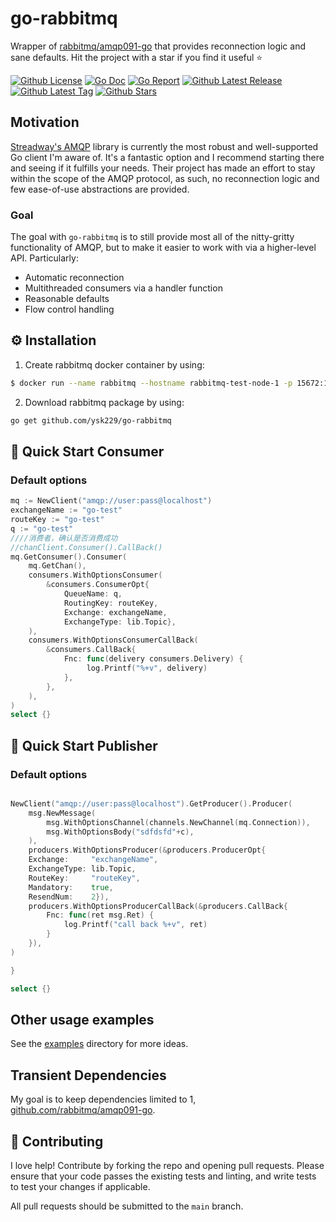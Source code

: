 # go-rabbitmq

Wrapper of [rabbitmq/amqp091-go](https://github.com/rabbitmq/amqp091-go) that provides reconnection logic and sane defaults. Hit the project with a star if you find it useful ⭐


[![Github License](https://img.shields.io/github/license/ysk229/go-rabbitmq.svg?style=flat)](https://github.com/ysk229/go-rabbitmq/blob/master/LICENSE)
[![Go Doc](https://godoc.org/github.com/ysk229/go-rabbitmq?status.svg)](https://pkg.go.dev/github.com/ysk229/go-rabbitmq)
[![Go Report](https://goreportcard.com/badge/github.com/ysk229/go-rabbitmq)](https://goreportcard.com/report/github.com/ysk229/go-rabbitmq)
[![Github Latest Release](https://img.shields.io/github/release/ysk229/go-rabbitmq.svg?style=flat)](https://github.com/ysk229/go-rabbitmq/releases/latest)
[![Github Latest Tag](https://img.shields.io/github/tag/ysk229/go-rabbitmq.svg?style=flat)](https://github.com/sliveryou/arabbitmq/tags)
[![Github Stars](https://img.shields.io/github/stars/ysk229/go-rabbitmq.svg?style=flat)](https://github.com/ysk229/go-rabbitmq/stargazers)

## Motivation

[Streadway's AMQP](https://github.com/rabbitmq/amqp091-go) library is currently the most robust and well-supported Go client I'm aware of. It's a fantastic option and I recommend starting there and seeing if it fulfills your needs. Their project has made an effort to stay within the scope of the AMQP protocol, as such, no reconnection logic and few ease-of-use abstractions are provided.

### Goal

The goal with `go-rabbitmq` is to still provide most all of the nitty-gritty functionality of AMQP, but to make it easier to work with via a higher-level API. Particularly:

* Automatic reconnection
* Multithreaded consumers via a handler function
* Reasonable defaults
* Flow control handling

## ⚙️ Installation

1. Create rabbitmq docker container by using:
```bash
$ docker run --name rabbitmq --hostname rabbitmq-test-node-1 -p 15672:15672 -p 5672:5672 -e RABBITMQ_DEFAULT_USER=root -e RABBITMQ_DEFAULT_PASS=123123 -d rabbitmq:3.8.5-management
```

2. Download rabbitmq package by using:
```bash
go get github.com/ysk229/go-rabbitmq
```

## 🚀 Quick Start Consumer

### Default options

```go
mq := NewClient("amqp://user:pass@localhost") 
exchangeName := "go-test"
routeKey := "go-test"
q := "go-test"
////消费者，确认是否消费成功
//chanClient.Consumer().CallBack()
mq.GetConsumer().Consumer(
    mq.GetChan(),
    consumers.WithOptionsConsumer(
        &consumers.ConsumerOpt{
			QueueName: q,
			RoutingKey: routeKey,
			Exchange: exchangeName,
			ExchangeType: lib.Topic},
    ),
    consumers.WithOptionsConsumerCallBack(
        &consumers.CallBack{
			Fnc: func(delivery consumers.Delivery) {
				 log.Printf("%+v", delivery)
            },
        },
    ),
)
select {}
```


## 🚀 Quick Start Publisher

### Default options

```go

NewClient("amqp://user:pass@localhost").GetProducer().Producer(
    msg.NewMessage(
        msg.WithOptionsChannel(channels.NewChannel(mq.Connection)),
        msg.WithOptionsBody("sdfdsfd"+c), 
	),
    producers.WithOptionsProducer(&producers.ProducerOpt{
    Exchange:     "exchangeName",
    ExchangeType: lib.Topic,
    RouteKey:     "routeKey",
    Mandatory:    true,
    ResendNum:    2}),
    producers.WithOptionsProducerCallBack(&producers.CallBack{
		Fnc: func(ret msg.Ret) {
            log.Printf("call back %+v", ret)
        }
	}),
)

}

select {}

```


## Other usage examples

See the [examples](_examples) directory for more ideas.



## Transient Dependencies

My goal is to keep dependencies limited to 1, [github.com/rabbitmq/amqp091-go](https://github.com/rabbitmq/amqp091-go).

## 👏 Contributing

I love help! Contribute by forking the repo and opening pull requests. Please ensure that your code passes the existing tests and linting, and write tests to test your changes if applicable.

All pull requests should be submitted to the `main` branch.
